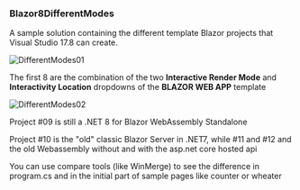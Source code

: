 ### Blazor8DifferentModes

A sample solution containing the different template Blazor projects that Visual Studio 17.8 can create.

![DifferentModes01](https://github.com/SandroRiz/Blazor8DifferentModes/assets/7381657/86d93c23-2516-4be4-9c27-ba1b068eaeb2)

The first 8 are the combination of the two **Interactive Render Mode** and **Interactivity Location** dropdowns of the **BLAZOR WEB APP** template

![DifferentModes02](https://github.com/SandroRiz/Blazor8DifferentModes/assets/7381657/11ba5a01-c343-47d1-bf52-7a8f34eea5bf)

Project #09 is still a .NET 8 for Blazor WebAssembly Standalone 

Project #10 is the "old" classic Blazor Server in .NET7, while #11 and #12 and the old Webassembly without and with the asp.net core hosted api

You can use compare tools (like WinMerge) to see the difference in program.cs and in the initial part of sample pages like counter or wheater

